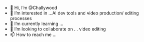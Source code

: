 - 👋 Hi, I’m @Challywood
- 👀 I’m interested in ...AI dev tools and video production/ editing processes
- 🌱 I’m currently learning ...
- 💞️ I’m looking to collaborate on ... video editing
- 📫 How to reach me ...

<!---
Challywood/Challywood is a ✨ special ✨ repository because its `README.md` (this file) appears on your GitHub profile.
You can click the Preview link to take a look at your changes.
--->
